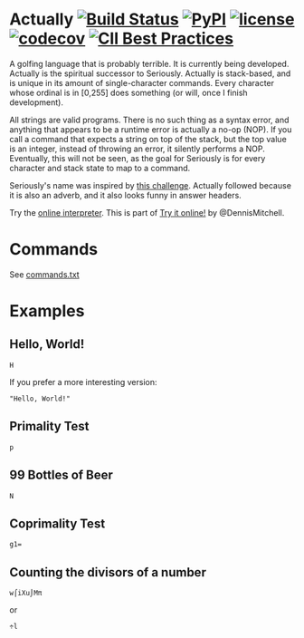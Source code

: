 # Actually [![Build Status](https://travis-ci.org/Mego/Seriously.svg?branch=master)](https://travis-ci.org/Mego/Seriously) [![PyPI](https://img.shields.io/pypi/v/seriously.svg?maxAge=2592000?style=plastic)](https://pypi.python.org/pypi/seriously) [![license](https://img.shields.io/github/license/Mego/Seriously.svg?maxAge=2592000?style=plastic)](LICENSE) [![codecov](https://codecov.io/gh/Mego/Seriously/branch/master/graph/badge.svg)](https://codecov.io/gh/Mego/Seriously) [![CII Best Practices](https://bestpractices.coreinfrastructure.org/projects/1173/badge)](https://bestpractices.coreinfrastructure.org/projects/1173)
A golfing language that is probably terrible. It is currently being developed. Actually is the spiritual successor to Seriously. Actually is stack-based, and is unique in its amount of single-character commands. Every character whose ordinal is in [0,255] does something (or will, once I finish development).

All strings are valid programs. There is no such thing as a syntax error, and anything that appears to be a runtime error is actually a no-op (NOP). If you call a command that expects a string on top of the stack, but the top value is an integer, instead of throwing an error, it silently performs a NOP. Eventually, this will not be seen, as the goal for Seriously is for every character and stack state to map to a command.

Seriously's name was inspired by [this challenge](http://codegolf.stackexchange.com/questions/58522/seriously-golfscript-cjam-or-pyth). Actually followed because it is also an adverb, and it also looks funny in answer headers.

Try the [online interpreter](http://actually.tryitonline.net). This is part of [Try it online!](http://tryitonline.net) by @DennisMitchell.

# Commands

See [commands.txt](docs/commands.txt)

# Examples

## Hello, World!

```
H
```

If you prefer a more interesting version:

```
"Hello, World!"
```

## Primality Test

```
p
```

## 99 Bottles of Beer

```
N
```

## Coprimality Test

```
g1=
```

## Counting the divisors of a number

```
w⌠iXu⌡Mπ
```

or

```
÷l
```
